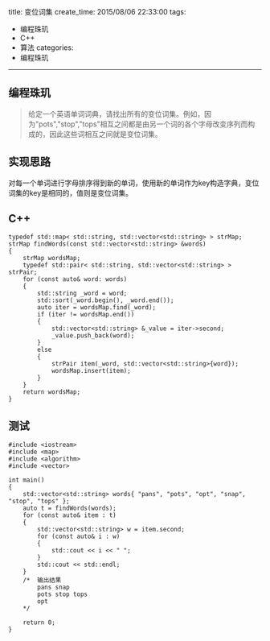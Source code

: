 title: 变位词集
create_time: 2015/08/06 22:33:00
tags:
- 编程珠玑
- C++
- 算法
categories:
- 编程珠玑

---
## 编程珠玑
> 给定一个英语单词词典，请找出所有的变位词集。例如，因为"pots","stop","tops"相互之间都是由另一个词的各个字母改变序列而构成的，因此这些词相互之间就是变位词集。

## 实现思路
对每一个单词进行字母排序得到新的单词，使用新的单词作为key构造字典，变位词集的key是相同的，值则是变位词集。

## C++
	typedef std::map< std::string, std::vector<std::string> > strMap;
	strMap findWords(const std::vector<std::string> &words)
	{
	    strMap wordsMap;
	    typedef std::pair< std::string, std::vector<std::string> > strPair;
	    for (const auto& word: words)
	    {
	        std::string _word = word;
	        std::sort(_word.begin(), _word.end());
	        auto iter = wordsMap.find(_word);
	        if (iter != wordsMap.end())
	        {
	            std::vector<std::string> &_value = iter->second;
	            _value.push_back(word);
	        }
	        else
	        {
	            strPair item(_word, std::vector<std::string>{word});
	            wordsMap.insert(item);
	        }
	    }
	    return wordsMap;
	}
	
## 测试
	#include <iostream>
	#include <map>
	#include <algorithm>
	#include <vector>
	
	int main()
	{
	    std::vector<std::string> words{ "pans", "pots", "opt", "snap", "stop", "tops" };
	    auto t = findWords(words);
	    for (const auto& item : t)
	    {
	        std::vector<std::string> w = item.second;
	        for (const auto& i : w)
	        {
	            std::cout << i << " ";
	        }
	        std::cout << std::endl;
	    }
	    /*  输出结果
	    	pans snap
	    	pots stop tops
	    	opt
	    */

	    return 0;
	}